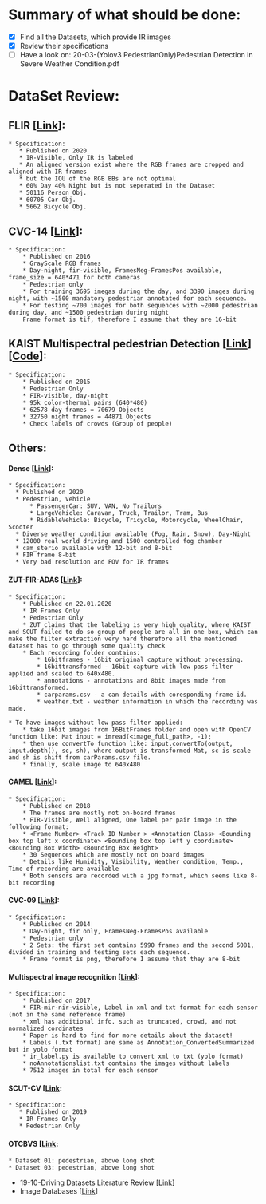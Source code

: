 Summary of what should be done:
===================================
- [x] Find all the Datasets, which provide IR images 
- [x] Review their specifications 
- [ ] Have a look on: 20-03-(Yolov3 PedestrianOnly)Pedestrian Detection in Severe Weather Condition.pdf

DataSet Review:
===================================

## FLIR [[Link](https://www.flir.com/oem/adas/adas-dataset-form/)]:
    * Specification:
       * Published on 2020
       * IR-Visible, Only IR is labeled
       * An aligned version exist where the RGB frames are cropped and aligned with IR frames
       * but the IOU of the RGB BBs are not optimal
       * 60% Day 40% Night but is not seperated in the Dataset
       * 50116 Person Obj.
       * 60705 Car Obj.
       * 5662 Bicycle Obj.

## CVC-14 [[Link](http://adas.cvc.uab.es/elektra/enigma-portfolio/cvc-14-visible-fir-day-night-pedestrian-sequence-dataset/)]:
    * Specification:
        * Published on 2016
        * GrayScale RGB frames
        * Day-night, fir-visible, FramesNeg-FramesPos available, frame_size = 640*471 for both cameras
        * Pedestrian only
        * For training 3695 imegas during the day, and 3390 images during night, with ~1500 mandatory pedestrian annotated for each sequence.
        * For testing ~700 images for both sequences with ~2000 pedestrian during day, and ~1500 pedestrian during night
        Frame format is tif, therefore I assume that they are 16-bit

## KAIST Multispectral pedestrian Detection [[Link](https://sites.google.com/site/pedestrianbenchmark/)] [[Code](https://github.com/SoonminHwang/rgbt-ped-detection)]:
    * Specification:
        * Published on 2015 
        * Pedestrian Only
        * FIR-visible, day-night
        * 95k color-thermal pairs (640*480)
        * 62578 day frames = 70679 Objects
        * 32750 night frames = 44871 Objects
        * Check labels of crowds (Group of people)

## Others:

#### Dense [[Link](https://www.uni-ulm.de/en/in/driveu/projects/dense-datasets/)]:
    * Specification:
      * Published on 2020
      * Pedestrian, Vehicle
          * PassengerCar: SUV, VAN, No Trailors
          * LargeVehicle: Caravan, Truck, Trailor, Tram, Bus
          * RidableVehicle: Bicycle, Tricycle, Motorcycle, WheelChair, Scooter
      * Diverse weather condition available (Fog, Rain, Snow), Day-Night
      * 12000 real world driving and 1500 controlled fog chamber
      * cam_sterio available with 12-bit and 8-bit
      * FIR frame 8-bit
      * Very bad resolution and FOV for IR frames

#### ZUT-FIR-ADAS [[Link](https://github.com/pauliustumas/ZUT-FIR-ADAS)]:
    * Specification:
        * Published on 22.01.2020
        * IR Frames Only
        * Pedestrian Only
        * ZUT claims that the labeling is very high quality, where KAIST and SCUT failed to do so group of people are all in one box, which can make the filter extraction very hard therefore all the mentioned dataset has to go through some quality check
        * Each recording folder contains:
            * 16bitframes - 16bit original capture without processing.
            * 16bittransformed - 16bit capture with low pass filter applied and scaled to 640x480.
            * annotations - annotations and 8bit images made from 16bittransformed.
            * carparams.csv - a can details with coresponding frame id.
            * weather.txt - weather information in which the recording was made.
 
    * To have images without low pass filter applied:
        * take 16bit images from 16BitFrames folder and open with OpenCV function like: Mat input = imread(<image_full_path>, -1);
        * then use convertTo function like: input.convertTo(output, input.depth(), sc, sh), where output is transformed Mat, sc is scale and sh is shift from carParams.csv file.
        * finally, scale image to 640x480

#### CAMEL [[Link](https://camel.ece.gatech.edu/)]:
    * Specification:
        * Published on 2018
        * The frames are mostly not on-board frames
        * FIR-Visible, Well aligned, One label per pair image in the following format:
        * <Frame Number> <Track ID Number > <Annotation Class> <Bounding box top left x coordinate> <Bounding box top left y coordinate> <Bounding Box Width> <Bounding Box Height>
        * 30 Sequences which are mostly not on board images
        * Details like Humidity, Visibility, Weather condition, Temp., Time of recording are available
        * Both sensors are recorded with a jpg format, which seems like 8-bit recording

#### CVC-09 [[Link](http://adas.cvc.uab.es/elektra/enigma-portfolio/item-1/)]:
    * Specification:
        * Published on 2014
        * Day-night, fir only, FramesNeg-FramesPos available
        * Pedestrian only
        * 2 Sets: the first set contains 5990 frames and the second 5081, divided in training and testing sets each sequence.
        * Frame format is png, therefore I assume that they are 8-bit

#### Multispectral image recognition [[Link](https://www.mi.t.u-tokyo.ac.jp/static/projects/mil_multispectral/)]:
    * Specification:
        * Published on 2017
        * FIR-mir-nir-visible, Label in xml and txt format for each sensor (not in the same reference frame)
        * xml has additional info. such as truncated, crowd, and not normalized cordinates
        * Paper is hard to find for more details about the dataset!
        * Labels (.txt format) are same as Annotation_ConvertedSummarized but in yolo format
        * ir_label.py is available to convert xml to txt (yolo format)
        * noAnnotationslist.txt contains the images without labels
        * 7512 images in total for each sensor

#### SCUT-CV [[Link](https://github.com/SCUT-CV/SCUT_FIR_Pedestrian_Dataset):
    * Specification:
       * Published on 2019
       * IR Frames Only
       * Pedestrian Only

#### OTCBVS [[Link](http://vcipl-okstate.org/pbvs/bench/):
    * Dataset 01: pedestrian, above long shot
    * Dataset 03: pedestrian, above long shot


- <a name=""></a> 19-10-Driving Datasets Literature Review [[Link](https://arxiv.org/abs/1910.11968)]
- <a name=""></a> Image Databases [[Link](http://homepages.inf.ed.ac.uk/rbf/CVonline/Imagedbase.htm)]